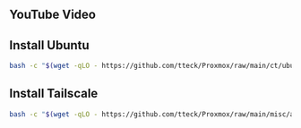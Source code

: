 ## YouTube Video

## Install Ubuntu

```bash
bash -c "$(wget -qLO - https://github.com/tteck/Proxmox/raw/main/ct/ubuntu.sh)"
```

## Install Tailscale

```bash
bash -c "$(wget -qLO - https://github.com/tteck/Proxmox/raw/main/misc/add-tailscale-lxc.sh)" -s [LXC-ID]
```
